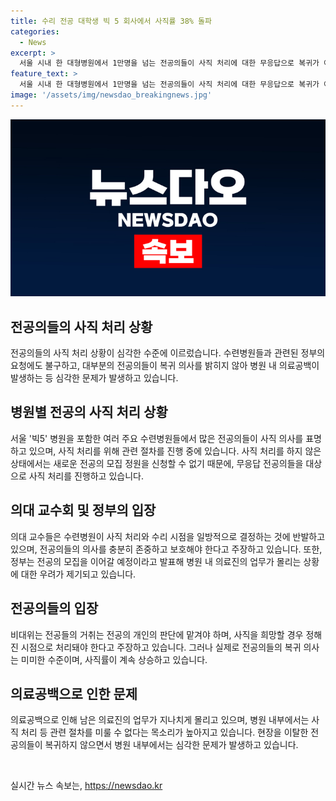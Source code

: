 ```yaml
---
title: 수리 전공 대학생 빅 5 회사에서 사직률 38% 돌파
categories:
  - News
excerpt: >
  서울 시내 한 대형병원에서 1만명을 넘는 전공의들이 사직 처리에 대한 무응답으로 복귀가 어려운 상황이다. 전공의들의 의료진으로의 복귀가 미미한 수준이며, 빅5 병원들의 사직률은 이미 38.1%에 이르렀다. 수련병원은 정부의 지시에 따라 사직 처리를 진행하고 있지만, 의료계에서는 이에 대한 반발이 이어지고 있다. 전공의들의 결정에 대한 존중과 보호를 요구하는 목소리가 커지고 있으며, 의대교수들은 소속 전공의와 충분한 논의를 거쳐야 한다고 주장하고 있다. 업무공백으로 인해 병원 내부에서는 사직 처리를 미룰 수 없는 상황이고, 정부는 하반기 전공의 모집을 예정대로 진행할 예정이라고 밝혔다.
feature_text: >
  서울 시내 한 대형병원에서 1만명을 넘는 전공의들이 사직 처리에 대한 무응답으로 복귀가 어려운 상황이다. 전공의들의 의료진으로의 복귀가 미미한 수준이며, 빅5 병원들의 사직률은 이미 38.1%에 이르렀다. 수련병원은 정부의 지시에 따라 사직 처리를 진행하고 있지만, 의료계에서는 이에 대한 반발이 이어지고 있다. 전공의들의 결정에 대한 존중과 보호를 요구하는 목소리가 커지고 있으며, 의대교수들은 소속 전공의와 충분한 논의를 거쳐야 한다고 주장하고 있다. 업무공백으로 인해 병원 내부에서는 사직 처리를 미룰 수 없는 상황이고, 정부는 하반기 전공의 모집을 예정대로 진행할 예정이라고 밝혔다.
image: '/assets/img/newsdao_breakingnews.jpg'
---
```


<p><img src="/assets/img/newsdao_breakingnews.jpg" alt="cryptoinkorea 속보" /></p>

<h2 data-ke-size="size26">전공의들의 사직 처리 상황</h2>

<p data-ke-size="size16">전공의들의 사직 처리 상황이 심각한 수준에 이르렀습니다. 수련병원들과 관련된 정부의 요청에도 불구하고, 대부분의 전공의들이 복귀 의사를 밝히지 않아 병원 내 의료공백이 발생하는 등 심각한 문제가 발생하고 있습니다.</p>

<h2 data-ke-size="size26">병원별 전공의 사직 처리 상황</h2>

<p data-ke-size="size16">서울 '빅5' 병원을 포함한 여러 주요 수련병원들에서 많은 전공의들이 사직 의사를 표명하고 있으며, 사직 처리를 위해 관련 절차를 진행 중에 있습니다. 사직 처리를 하지 않은 상태에서는 새로운 전공의 모집 정원을 신청할 수 없기 때문에, 무응답 전공의들을 대상으로 사직 처리를 진행하고 있습니다.</p>

<h2 data-ke-size="size26">의대 교수회 및 정부의 입장</h2>

<p data-ke-size="size16">의대 교수들은 수련병원이 사직 처리와 수리 시점을 일방적으로 결정하는 것에 반발하고 있으며, 전공의들의 의사를 충분히 존중하고 보호해야 한다고 주장하고 있습니다. 또한, 정부는 전공의 모집을 이어갈 예정이라고 발표해 병원 내 의료진의 업무가 몰리는 상황에 대한 우려가 제기되고 있습니다.</p>

<h2 data-ke-size="size26">전공의들의 입장</h2>

<p data-ke-size="size16">비대위는 전공들의 거취는 전공의 개인의 판단에 맡겨야 하며, 사직을 희망할 경우 정해진 시점으로 처리돼야 한다고 주장하고 있습니다. 그러나 실제로 전공의들의 복귀 의사는 미미한 수준이며, 사직률이 계속 상승하고 있습니다.</p>

<h2 data-ke-size="size26">의료공백으로 인한 문제</h2>

<p data-ke-size="size16">의료공백으로 인해 남은 의료진의 업무가 지나치게 몰리고 있으며, 병원 내부에서는 사직 처리 등 관련 절차를 미룰 수 없다는 목소리가 높아지고 있습니다. 현장을 이탈한 전공의들이 복귀하지 않으면서 병원 내부에서는 심각한 문제가 발생하고 있습니다.</p>

<p data-ke-size="size16">&nbsp;</p>
실시간 뉴스 속보는, <a href="https://newsdao.kr" rel="dofollow">https://newsdao.kr</a>


